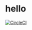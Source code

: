 # hello
[![CircleCI](https://circleci.com/gh/crodriguez85/hello.svg?style=svg)](https://circleci.com/gh/crodriguez85/hello)